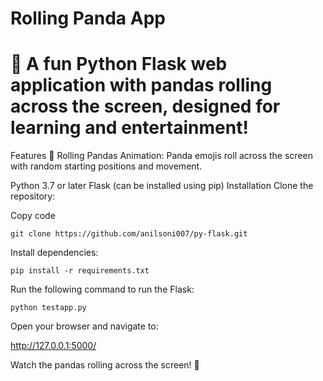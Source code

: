 # Rolling Panda App 
# 🐼 A fun Python Flask web application with pandas rolling across the screen, designed for learning and entertainment!

Features 🐼 Rolling Pandas Animation: Panda emojis roll across the screen with random starting positions and movement. 

Python 3.7 or later Flask (can be installed using pip) Installation Clone the repository:

Copy code 

```
git clone https://github.com/anilsoni007/py-flask.git
```

Install dependencies:
```
pip install -r requirements.txt
```

Run the following command to run the Flask:

```
python testapp.py
```

Open your browser and navigate to:

http://127.0.0.1:5000/

Watch the pandas rolling across the screen! 🐼
